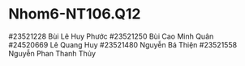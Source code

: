 # Nhom6-NT106.Q12
#23521228	Bùi Lê Huy Phước 
#23521250	Bùi Cao Minh Quân  
#24520669	Lê Quang Huy
#23521480	Nguyễn Bá Thiện
#23521558	Nguyễn Phan Thanh Thủy
